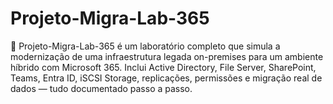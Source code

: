 # Projeto-Migra-Lab-365
🔧 Projeto-Migra-Lab-365 é um laboratório completo que simula a modernização de uma infraestrutura legada on-premises para um ambiente híbrido com Microsoft 365. Inclui Active Directory, File Server, SharePoint, Teams, Entra ID, iSCSI Storage, replicações, permissões e migração real de dados — tudo documentado passo a passo.
